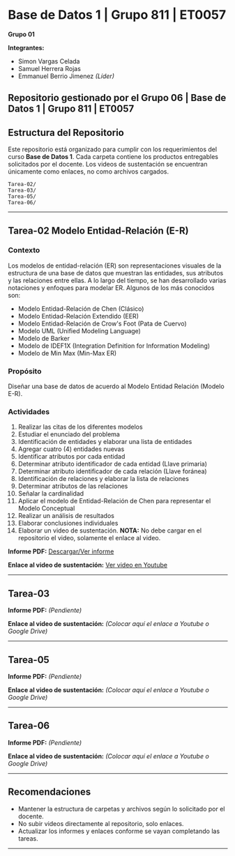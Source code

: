 # Base de Datos 1 | Grupo 811 | ET0057

**Grupo 01**

**Integrantes:**

- Simon Vargas Celada
- Samuel Herrera Rojas
- Emmanuel Berrio Jimenez _(Líder)_

## **Repositorio gestionado por el Grupo 06 | Base de Datos 1 | Grupo 811 | ET0057**

## Estructura del Repositorio

Este repositorio está organizado para cumplir con los requerimientos del curso **Base de Datos 1**. Cada carpeta contiene los productos entregables solicitados por el docente. Los videos de sustentación se encuentran únicamente como enlaces, no como archivos cargados.

```
Tarea-02/
Tarea-03/
Tarea-05/
Tarea-06/
```

---

## Tarea-02 Modelo Entidad-Relación (E-R)

### Contexto

Los modelos de entidad-relación (ER) son representaciones visuales de la estructura de una base de datos que muestran las entidades, sus atributos y las relaciones entre ellas. A lo largo del tiempo, se han desarrollado varias notaciones y enfoques para modelar ER. Algunos de los más conocidos son:

- Modelo Entidad-Relación de Chen (Clásico)
- Modelo Entidad-Relación Extendido (EER)
- Modelo Entidad-Relación de Crow's Foot (Pata de Cuervo)
- Modelo UML (Unified Modeling Language)
- Modelo de Barker
- Modelo de IDEF1X (Integration Definition for Information Modeling)
- Modelo de Min Max (Min-Max ER)

### Propósito

Diseñar una base de datos de acuerdo al Modelo Entidad Relación (Modelo E-R).

### Actividades

1. Realizar las citas de los diferentes modelos
2. Estudiar el enunciado del problema
3. Identificación de entidades y elaborar una lista de entidades
4. Agregar cuatro (4) entidades nuevas
5. Identificar atributos por cada entidad
6. Determinar atributo identificador de cada entidad (Llave primaria)
7. Determinar atributo identificador de cada relación (Llave foránea)
8. Identificación de relaciones y elaborar la lista de relaciones
9. Determinar atributos de las relaciones
10. Señalar la cardinalidad
11. Aplicar el modelo de Entidad-Relación de Chen para representar el Modelo Conceptual
12. Realizar un análisis de resultados
13. Elaborar conclusiones individuales
14. Elaborar un video de sustentación. **NOTA:** No debe cargar en el repositorio el video, solamente el enlace al video.

**Informe PDF:** [Descargar/Ver informe](tarea-02/2025-2-tia-02-informe-equipo06.pdf)

**Enlace al video de sustentación:** [Ver video en Youtube](https://youtu.be/D4hY0-AODcY)

---

## Tarea-03

**Informe PDF:** _(Pendiente)_

**Enlace al video de sustentación:** _(Colocar aquí el enlace a Youtube o Google Drive)_

---

## Tarea-05

**Informe PDF:** _(Pendiente)_

**Enlace al video de sustentación:** _(Colocar aquí el enlace a Youtube o Google Drive)_

---

## Tarea-06

**Informe PDF:** _(Pendiente)_

**Enlace al video de sustentación:** _(Colocar aquí el enlace a Youtube o Google Drive)_

---

## Recomendaciones

- Mantener la estructura de carpetas y archivos según lo solicitado por el docente.
- No subir videos directamente al repositorio, solo enlaces.
- Actualizar los informes y enlaces conforme se vayan completando las tareas.

---
